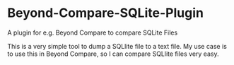 Beyond-Compare-SQLite-Plugin
============================

A plugin for e.g. Beyond Compare to compare SQLite Files

This is a very simple tool to dump a SQLlite file to a text file.
My use case is to use this in Beyond Compare, so I can compare SQLlite files very easy.
